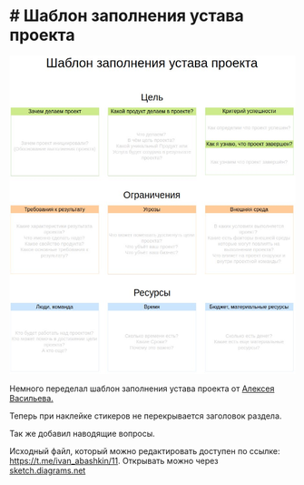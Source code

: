 # # Шаблон заполнения устава проекта

![photo_2022-07-11_18-54-13](./res/photo_2022-07-11_18-54-13.jpg)



Немного переделал шаблон заполнения устава проекта от [Алексея Васильева.](https://pulsemanagement.org/)

Теперь при наклейке стикеров не перекрывается заголовок раздела.

Так же добавил наводящие вопросы.

Исходный файл, который можно редактировать доступен по ссылке: https://t.me/ivan_abashkin/11. 
Открывать можно через [sketch.diagrams.net](https://sketch.diagrams.net/)